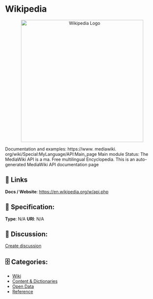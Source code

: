 # Wikipedia
<p align="center">
    <img width="400" src="https://raw.githubusercontent.com/apis-list/apis-list/main/apis/wikipedia/logo_256x256.png" alt="Wikipedia Logo"/>
</p>

Documentation and examples: https://www. mediawiki. org/wiki/Special:MyLanguage/API:Main_page Main module Status: The MediaWiki API is a ma. Free multilingual Encyclopedia. This is an auto-generated MediaWiki API documentation page

##  🔗 Links
**Docs / Website**: https://en.wikipedia.org/w/api.php

## 🧬 Specification:
**Type**:  N/A 
**URI**:  N/A 

## 💬 Discussion:
[Create discussion](https://github.com/apis-list/apis-list/discussions/new)

## 🗄️ Categories:
- [Wiki](https://github.com/apis-list/apis-list#wiki)
- [Content & Dictionaries](https://github.com/apis-list/apis-list#content-and-dictionaries)
- [Open Data](https://github.com/apis-list/apis-list#open-data)
- [Reference](https://github.com/apis-list/apis-list#reference)



